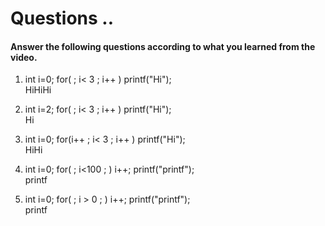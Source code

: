 # Questions ..

#### Answer the following questions according to what you learned from the video.

1. int i=0; for( ; i< 3 ; i++ ) printf("Hi");  
   HiHiHi

2. int i=2; for( ; i< 3 ; i++ ) printf("Hi");  
   Hi

3. int i=0; for(i++ ; i< 3 ; i++ ) printf("Hi");  
   HiHi

4. int i=0; for( ; i<100 ; ) i++; printf("printf");  
   printf

5. int i=0; for( ; i > 0 ; ) i++; printf("printf");  
   printf
